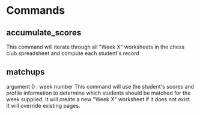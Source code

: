 # Commands
## accumulate_scores
This command will iterate through all "Week X" worksheets in the chess club spreadsheet and compute each student's record

## matchups
argument 0 : week number
This command will use the student's scores and profile information to determine which students should be matched for the week supplied.
It will create a new "Week X" worksheet if it does not exist. It will override existing pages.
